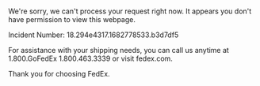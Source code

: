  	


 	

We're sorry, we can't process your request right now. It appears you don't have permission to view this webpage.


Incident Number: 18.294e4317.1682778533.b3d7df5





For assistance with your shipping needs, you can call us anytime at 1.800.GoFedEx 1.800.463.3339 or visit fedex.com.




Thank you for choosing FedEx.